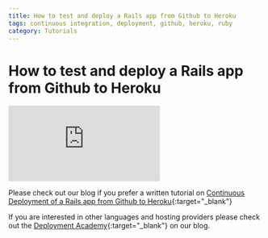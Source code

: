 ```yaml
---
title: How to test and deploy a Rails app from Github to Heroku
tags: continuous integration, deployment, github, heroku, ruby
category: Tutorials
---
```


# How to test and deploy a Rails app from Github to Heroku

<div class="flex-video">
<iframe src="http://player.vimeo.com/video/75497977" allowfullscreen="" frameborder="0"></iframe>
</div>

Please check out our blog if you prefer a written tutorial on [Continuous Deployment of a Rails app from Github to Heroku](http://blog.codeship.io/2013/09/26/how-to-deploy-a-ruby-on-rails-app-from-github-to-heroku.html){:target="_blank"}

If you are interested in other languages and hosting providers please check out the [Deployment Academy](http://blog.codeship.io/category/deployment-academy){:target="_blank"} on our blog.
